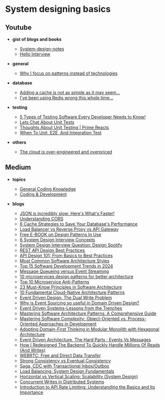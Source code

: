 # System designing basics


## Youtube

- **gist of blogs and books**
  - [System-design-notes](https://raymondjones.dev/en/system-design-notes/)
  - [Hello Interview](https://www.hellointerview.com/learn/system-design/in-a-hurry/introduction)

- **general**
  - [Why I focus on patterns instead of technologies](https://www.youtube.com/watch?v=F1tuoMobTfQ)

- **database**
  - [Adding a cache is not as simple as it may seem...](https://www.youtube.com/watch?v=bFf-A27Rc9s)
  - [I've been using Redis wrong this whole time...](https://www.youtube.com/watch?v=WQ61RL1GpEE)

- **testing**
  - [5 Types of Testing Software Every Developer Needs to Know!](https://www.youtube.com/watch?v=YaXJeUkBe4Y)
  - [Lets Chat About Unit Tests](https://www.youtube.com/watch?v=IInciWyU74U)
  - [Thoughts About Unit Testing | Prime Reacts](https://www.youtube.com/watch?v=KzV0mTqBcZA)
  - [When To Unit, E2E, And Integration Test](https://www.youtube.com/watch?v=isI1c0eGSZ0)
- **others**
  - [The cloud is over-engineered and overpriced](https://www.youtube.com/watch?v=Cd9aRtwj9xA)


## Medium
- **topics**
  - [General Coding Knowledge](https://eddiebarth.medium.com/list/general-coding-knowledge-f2d429d4f0cd)
  - [Coding & Development](https://medium.com/@jscribes/list/coding-development-e360d380bb82)

- **blogs**
  - [JSON is incredibly slow: Here's What's Faster!](https://medium.com/data-science-community-srm/json-is-incredibly-slow-heres-what-s-faster-ca35d5aaf9e8)
  - [Understanding CORS](https://itnext.io/understanding-cors-4157bf640e11)
  - [6 Cache Strategies to Save Your Database's Performance](https://levelup.gitconnected.com/6-cache-strategies-to-save-your-databases-performance-762ed2cccfa8)
  - [Load Balancer vs Reverse Proxy vs API Gateway](https://medium.com/codenx/load-balancer-vs-reverse-proxy-vs-api-gateway-fcb79912abbf)
  - [Free E-BOOK on Design Patterns In Use](https://medium.com/@techworldwithmilan/how-to-select-a-design-pattern-567181b90e8c)
  - [6 System Design Interview Concepts](https://levelup.gitconnected.com/6-system-design-interview-concepts-1b1882506766)
  - [System Design Interview Question: Design Spotify](https://levelup.gitconnected.com/system-design-interview-question-design-spotify-4a8a79697dda)
  - [REST API Design Best Practices](https://medium.com/@techworldwithmilan/rest-api-design-best-practices-2eb5e749d428)
  - [API Design 101: From Basics to Best Practices](https://levelup.gitconnected.com/api-design-101-from-basics-to-best-practices-a0261cdf8886)
  - [Most Common Software Architecture Styles](https://medium.com/@techworldwithmilan/most-common-software-architecture-styles-86881d779683)
  - [Top 15 Software Development Trends in 2024](https://serokell.medium.com/top-15-software-development-trends-in-2024-5a4526653004)
  - [Message Queueing versus Event Streaming](https://azeynalli1990.medium.com/message-queueing-versus-event-streaming-ab5758dc88b3)
  - [10 microservices design patterns for better architecture](https://medium.com/capital-one-tech/10-microservices-design-patterns-for-better-architecture-befa810ca44e)
  - [Top 10 Microservice Anti-Patterns](https://blog.bitsrc.io/10-microservice-anti-patterns-278bcb7f385d)
  - [23 Must-Know Principles in Software Architecture](https://azeynalli1990.medium.com/23-must-know-principles-in-software-architecture-62d1cf73df7c)
  - [10 Fundamental Cloud-Native Architecture Patterns](https://azeynalli1990.medium.com/10-fundamental-cloud-native-architecture-patterns-859021b0716d)
  - [Event Driven Design: The Dual Write Problem](https://medium.com/@the_nick_morgan/event-driven-design-the-dual-write-problem-07bbef584376)
  - [Why is Event Sourcing so useful in Domain Driven Design?](https://levelup.gitconnected.com/why-is-event-sourcing-so-useful-in-domain-driven-design-e961dd090228)
  - [Event Driven Systems-Lessons from the Trenches](https://medium.com/sids-tech-cafe/event-driven-systems-lessons-from-the-trenches-107c07b3fc1d)
  - [Mastering Software Architecture Patterns: A Comprehensive Guide](https://heyizzy.me/mastering-software-architecture-patterns-a-comprehensive-guide-0a66e1498da9)
  - [Mastering Software Complexity: Object-Oriented vs. Process-Oriented Approaches in Development](https://experiencestack.co/mastering-software-complexity-object-oriented-vs-process-oriented-approaches-in-development-f414335fea6d)
  - [Adopting Domain-First Thinking in Modular Monolith with Hexagonal Architecture](https://itnext.io/adopting-domain-first-thinking-in-modular-monolith-with-hexagonal-architecture-f9e4921ac18d)
  - [Event Driven Architecture, The Hard Parts : Events Vs Messages](https://medium.com/simpplr-technology/event-driven-architecture-the-hard-parts-events-vs-messages-0fcfc7243703)
  - [How I Redesigned The Backend To Quickly Handle Millions Of Reads (And Writes)](https://blog.bitsrc.io/how-i-redesigned-the-backend-to-quickly-handle-millions-of-reads-and-writes-58cfe989e6f8)
  - [WEBRTC: Free and Direct Data Transfer](https://blog.stackademic.com/webrtc-direct-data-transfer-c954c7335754)
  - [Strong Consistency vs Eventual Consistency](https://medium.com/@abhirup.acharya009/strong-consistency-vs-eventual-consistency-19ce6f87c112)
  - [Saga, CDC with Transactional Inbox/Outbox](https://ishansoninitj.medium.com/saga-cdc-with-transactional-inbox-outbox-d15507868c7f)
  - [Load Balancing: System Design Fundamentals](https://medium.com/@abhirup.acharya009/load-balancing-system-design-fundamentals-d64674227c36)
  - [Horizontal vs Vertical Scaling: Scalability (System Design)](https://medium.com/@ayush_mittal/horizontal-vs-vertical-scaling-scalability-system-design-d10658b7f94e)
  - [Concurrent Writes in Distributed Systems](https://medium.com/the-developers-diary/concurrent-writes-in-distributed-systems-601782e4797f)
  - [Introduction to API Rate Limiting: Understanding the Basics and Its Importance](https://medium.com/the-developers-diary/introduction-to-api-rate-limiting-understanding-the-basics-and-its-importance-fde0b5af995b)
